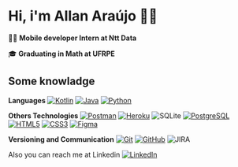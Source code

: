 
# Hi, i'm Allan Araújo 👋😃

:man_technologist: <strong> Mobile developer Intern at Ntt Data</strong>

:mortar_board: <strong>Graduating in Math at UFRPE</strong>

## Some knowladge
<p> </p>

**Languages**
[![Kotlin](https://img.shields.io/badge/kotlin-%230095D5.svg?style=for-the-badge&logo=kotlin&logoColor=white)](https://github.com/allan8araujo/)
[![Java](https://img.shields.io/badge/java-%23ED8B00.svg?style=for-the-badge&logo=java&logoColor=white)](https://github.com/allan8araujo/)
[![Python](https://img.shields.io/badge/python-3670A0?style=for-the-badge&logo=python&logoColor=ffdd54)](https://github.com/allan8araujo/)

**Others Technologies**
[![Postman](https://img.shields.io/badge/-Postman-434959?style=flat-square&logo=Postman&link=https://github.com/allan8araujo/)](https://github.com/allan8araujo/)
[![Heroku](https://img.shields.io/badge/-Heroku-9994CD?style=flat-square&logo=heroku)](https://github.com/allan8araujo/)
![SQLite](https://img.shields.io/badge/sqlite-%2307405e.svg?style=for-the-badge&logo=sqlite&logoColor=white)
[![PostgreSQL](https://img.shields.io/badge/-PostgreSQL-DBDBE0?style=flat-square&logo=postgresql&link=https://github.com/allan8araujo/)](https://github.com/allan8araujo/)
[![HTML5](https://img.shields.io/badge/-HTML5-E34F26?style=flat-square&logo=html5&logoColor=white&link=https://github.com/allan8araujo/)](https://github.com/allan8araujo/)
[![CSS3](https://img.shields.io/badge/-CSS3-1572B6?style=flat-square&logo=css3&link=https://github.com/allan8araujo/)](https://github.com/allan8araujo/)
[![Figma](https://img.shields.io/badge/-Figma-ffbaba?style=flat-square&logo=figma)](https://github.com/allan8araujo/)


**Versioning and Communication**
[![Git](https://img.shields.io/badge/-Git-black?style=flat-square&logo=git&link=https://github.com/allan8araujo/)](https://github.com/allan8araujo/)
[![GitHub](https://img.shields.io/badge/-GitHub-181717?style=flat-square&logo=github&link=https://github.com/allan8araujo/)](https://github.com/allan8araujo/)
![JIRA](https://img.shields.io/badge/-JIRA-0052CC?style=flat-square&logo=jira)

Also you can reach me at Linkedin  [![LinkedIn](https://img.shields.io/badge/linkedin-%230077B5.svg?style=for-the-badge&logo=linkedin&logoColor=white)](https://www.linkedin.com/in/allan8araujo/)
